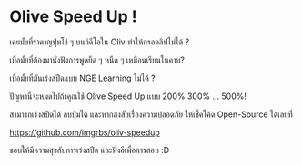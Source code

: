 # Olive Speed Up !

เคยมั้ยที่รำคาญปุ่มโง่ ๆ บนวิดีโอใน Oliv ทำให้กรอคลิปไม่ได้ ?

เบื่อมั้ยที่ต้องมานั่งฟังการพูดยืด ๆ หนืด ๆ เหมือนเรียนในคาบ?

เบื่อมั้ยที่มันเร่งสปีดแบบ NGE Learning ไม่ได้ ?

ปัญหานี้จะหมดไปถ้าคุณใช้ Olive Speed Up แบบ 200% 300% ... 500%!

สามารถเร่งสปีดได้ ลบปุ่มได้ และหากสงสัยเรื่องความปลอดภัย ให้เช็คโค้ด Open-Source ได้เลยที่

https://github.com/imgrbs/oliv-speedup

ขอบให้มีความสุขกับการเร่งสปีด และฟังอีเพื่อการสอบ :D